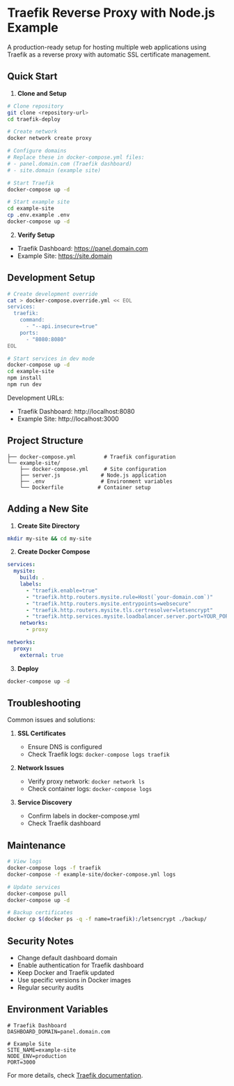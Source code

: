 # Traefik Reverse Proxy with Node.js Example

A production-ready setup for hosting multiple web applications using Traefik as a reverse proxy with automatic SSL certificate management.

## Quick Start

1. **Clone and Setup**
```bash
# Clone repository
git clone <repository-url>
cd traefik-deploy

# Create network
docker network create proxy

# Configure domains
# Replace these in docker-compose.yml files:
# - panel.domain.com (Traefik dashboard)
# - site.domain (example site)

# Start Traefik
docker-compose up -d

# Start example site
cd example-site
cp .env.example .env
docker-compose up -d
```

2. **Verify Setup**
- Traefik Dashboard: https://panel.domain.com
- Example Site: https://site.domain

## Development Setup

```bash
# Create development override
cat > docker-compose.override.yml << EOL
services:
  traefik:
    command:
      - "--api.insecure=true"
    ports:
      - "8080:8080"
EOL

# Start services in dev mode
docker-compose up -d
cd example-site
npm install
npm run dev
```

Development URLs:
- Traefik Dashboard: http://localhost:8080
- Example Site: http://localhost:3000

## Project Structure
```
├── docker-compose.yml         # Traefik configuration
└── example-site/
    ├── docker-compose.yml     # Site configuration
    ├── server.js             # Node.js application
    ├── .env                  # Environment variables
    └── Dockerfile           # Container setup
```

## Adding a New Site

1. **Create Site Directory**
```bash
mkdir my-site && cd my-site
```

2. **Create Docker Compose**
```yaml
services:
  mysite:
    build: .
    labels:
      - "traefik.enable=true"
      - "traefik.http.routers.mysite.rule=Host(`your-domain.com`)"
      - "traefik.http.routers.mysite.entrypoints=websecure"
      - "traefik.http.routers.mysite.tls.certresolver=letsencrypt"
      - "traefik.http.services.mysite.loadbalancer.server.port=YOUR_PORT"
    networks:
      - proxy

networks:
  proxy:
    external: true
```

3. **Deploy**
```bash
docker-compose up -d
```

## Troubleshooting

Common issues and solutions:

1. **SSL Certificates**
   - Ensure DNS is configured
   - Check Traefik logs: `docker-compose logs traefik`

2. **Network Issues**
   - Verify proxy network: `docker network ls`
   - Check container logs: `docker-compose logs`

3. **Service Discovery**
   - Confirm labels in docker-compose.yml
   - Check Traefik dashboard

## Maintenance

```bash
# View logs
docker-compose logs -f traefik
docker-compose -f example-site/docker-compose.yml logs

# Update services
docker-compose pull
docker-compose up -d

# Backup certificates
docker cp $(docker ps -q -f name=traefik):/letsencrypt ./backup/
```

## Security Notes

- Change default dashboard domain
- Enable authentication for Traefik dashboard
- Keep Docker and Traefik updated
- Use specific versions in Docker images
- Regular security audits

## Environment Variables

```env
# Traefik Dashboard
DASHBOARD_DOMAIN=panel.domain.com

# Example Site
SITE_NAME=example-site
NODE_ENV=production
PORT=3000
```

For more details, check [Traefik documentation](https://doc.traefik.io/traefik/). 